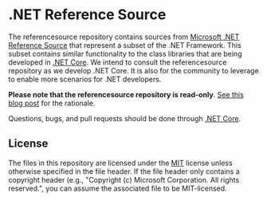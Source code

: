 # .NET Reference Source

The referencesource repository contains sources from [Microsoft .NET Reference Source](http://referencesource.microsoft.com/)
that represent a subset of the .NET Framework.  This subset contains similar functionality to the class libraries that are being
developed in [.NET Core](https://github.com/dotnet/corefx).  We intend to consult the referencesource repository as we develop
.NET Core.  It is also for the community to leverage to enable more scenarios for .NET developers. 

**Please note that the referencesource repository is read-only**. [See this blog post](http://blogs.msdn.com/b/dotnet/archive/2014/11/12/net-core-is-open-source.aspx) for the rationale.

Questions, bugs, and pull requests should be done through [.NET Core](https://github.com/dotnet/corefx).

## License

The files in this repository are licensed under the [MIT](LICENSE.txt) license unless otherwise specified in the file header. If the file header only contains a copyright header (e.g., "Copyright (c) Microsoft Corporation. All rights reserved.", you can assume the associated file to be MIT-licensed.
